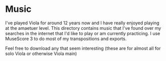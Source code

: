 #	Music

I've played Viola for around 12 years now and I have really enjoyed playing at the amaetuer level. This directory contains music that I've 
found over my searches in the internet that I'd like to play or am currently practicing. I use MuseScore 3 to do 
most of my transpositions and exports. 

Feel free to download any that seem interesting (these are for almost all for solo Viola or otherwise Viola main)